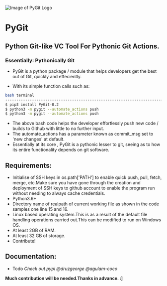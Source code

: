 ![Image of PyGit Logo](https://github.com/malgulam/PyGit/blob/master/pygit/PyGitLogo.png) 
# PyGit
## Python Git-like VC Tool For Pythonic Git Actions.
### Essentially: Pythonically Git
 -  PyGit is a python package / module that helps developers get the best out of Git, quickly and effeciently. 
 
 - With its simple function calls such as:
```bash
bash terminal 
---------------------------------------------------------------------------------------------------
$ pip3 install PyGit-0.2
$ python3 -m pygit --automate_actions push
$ python3 -m pygit --automate_actions push
```
 - The above bash code helps the developer effortlessly push new code / builds to Github with little to no further
 input.
 - The automate_actions has a parameter known as commit_msg set to 'new changes' at default.
 - Essentially at its core , PyGit is a pythonic lesser to git, seeing as to how its entire
 functionality depends on git software.
## Requirements:
 - Initialise of SSH keys in os.path['PATH'] to enable quick push, pull, fetch, merge, etc.Make sure you have gone through the creation and deployment of SSH keys to github account to enable the program run without needing to always cache credentials.
 - Python3.6+
 - Directory name of realpath of current working file as shown in the code samples one line 15 and 16.
 - Linux based operating system.This is as a result of the default file handling operations carried out.This can be modified to run on Windows OS.
 - At least 2GB of RAM.
 - At least 32 GB of storage.
 - Contribute!

## Documentation:
- Todo
*Check out pypi @druzgeorge @agulam-coco*



**Much contribution will be needed.Thanks in advance. :]**
